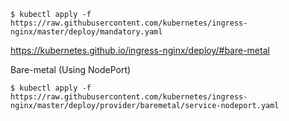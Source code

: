     $ kubectl apply -f https://raw.githubusercontent.com/kubernetes/ingress-nginx/master/deploy/mandatory.yaml

https://kubernetes.github.io/ingress-nginx/deploy/#bare-metal

Bare-metal (Using NodePort)

    $ kubectl apply -f https://raw.githubusercontent.com/kubernetes/ingress-nginx/master/deploy/provider/baremetal/service-nodeport.yaml
